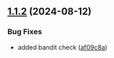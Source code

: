 ## [1.1.2](https://github.com/arpanrec/vaultops/compare/1.1.1...1.1.2) (2024-08-12)


### Bug Fixes

* added bandit check ([af09c8a](https://github.com/arpanrec/vaultops/commit/af09c8aa98854680cde0aac9fef592cc1b50bf41))
